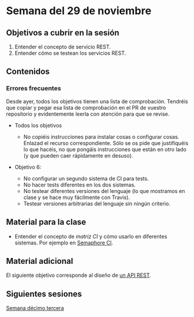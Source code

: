 # Semana del 29 de noviembre


## Objetivos a cubrir en la sesión
1. Entender el concepto de servicio REST.
2. Entender cómo se testean los servicios REST.


## Contenidos

### Errores frecuentes

Desde ayer, todos los objetivos tienen una lista de comprobación. Tendréis que
copiar y pegar esa lista de comprobación en el PR de vuestro repositorio y
evidentemente leerla con atención para que se revise.

* Todos los objetivos
  * No copiéis instrucciones para instalar cosas o configurar cosas. Enlazad el
    recurso correspondiente. Sólo se os pide que justifiquéis lo que hacéis, no
    que pongáis instrucciones que están en otro lado (y que pueden caer
    rápidamente en desuso).

* Objetivo 6:
  * No configurar un segundo sistema de CI para tests.
  * No hacer tests diferentes en los dos sistemas.
  * No testear diferentes versiones del lenguaje (lo que mostramos en clase y se
    hace muy fácilmente con Travis).
  * Testear versiones arbitrarias del lenguaje sin ningún criterio.

## Material para la clase

* Entender el concepto de *matriz CI* y cómo usarlo en diferentes sistemas. Por
  ejemplo en [Semaphore CI](https://github.com/JJ/tests-python/blob/set-up-semaphore/.semaphore/semaphore.yml).

## Material adicional

El siguiente objetivo corresponde al diseño de [un API
REST](http://jj.github.io/IV/documentos/proyecto/8.REST).

## Siguientes sesiones

[Semana décimo tercera](semana-13.md)
